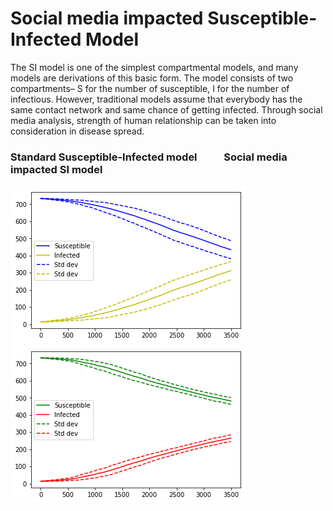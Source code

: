 # Social media impacted Susceptible-Infected Model
The SI model is one of the simplest compartmental models, and many models are derivations of this basic form. The model consists of two compartments– S for the number of susceptible, I for the number of infectious. However, traditional models assume that everybody has the same contact network and same chance of getting infected. Through social media analysis, strength of human relationship can be taken into consideration in disease spread.

### Standard Susceptible-Infected model &nbsp; &nbsp; &nbsp; &nbsp; &nbsp; Social media impacted SI model<br/>
<img src="https://github.com/jhkuang11/simulation/blob/master/graphs/1.png" /> <img src="https://github.com/jhkuang11/simulation/blob/master/graphs/2.png" />

